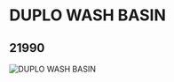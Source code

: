 # DUPLO WASH BASIN
## 21990
![DUPLO WASH BASIN](https://lc-www-live-s.legocdn.com/media/bricks/5/2/6121595.jpg)